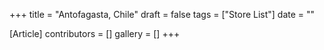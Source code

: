 +++
title = "Antofagasta, Chile"
draft = false
tags = ["Store List"]
date = ""

[Article]
contributors = []
gallery = []
+++